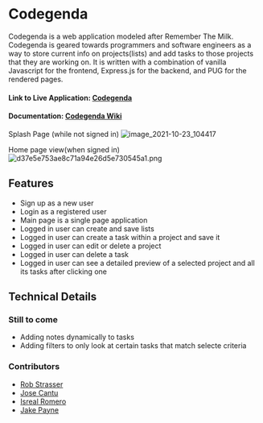 # Codegenda
Codegenda is a web application modeled after Remember The Milk. Codegenda is geared towards programmers and software engineers as a way to store current info on projects(lists) and add tasks to those projects that they are working on. It is written with a combination of vanilla Javascript for the frontend, Express.js for the backend, and PUG for the rendered pages.

<h4> Link to Live Application: <a href="http://codegenda.herokuapp.com">Codegenda</a></h4>

<h4> Documentation: <a href="https://github.com/robstrass/Codegenda/wiki">Codegenda Wiki</a></h4>

Splash Page (while not signed in)
![image_2021-10-23_104417](https://user-images.githubusercontent.com/26901356/138566476-2bbb033c-3cb9-42e8-a8f1-c188d3b21083.png)


Home page view(when signed in)
![d37e5e753ae8c71a94e26d5e730545a1.png](d37e5e753ae8c71a94e26d5e730545a1.png)


<h2> Features </h2>
<ul>
  <li>Sign up as a new user</li>
  <li>Login as a registered user</li>
  <li>Main page is a single page application</li>
  <li>Logged in user can create and save lists</li>
  <li>Logged in user can create a task within a project and save it</li>
  <li>Logged in user can edit or delete a project</li>
  <li>Logged in user can delete a task</li>
  <li>Logged in user can see a detailed preview of a selected project and all its tasks after clicking one</li>
</ul>

<h2>Technical Details</h2>


<h3>Still to come</h3>
<ul>
  <li>Adding notes dynamically to tasks</li>
  <li>Adding filters to only look at certain tasks that match selecte criteria</li>
</ul>

<h3>Contributors</h3>
<ul>
  <li>
    <a href=https://github.com/robstrass>Rob Strasser</a></li>
  <li>
    <a href=https://github.com/Vour123>Jose Cantu</a></li>
  <li>
    <a href=https://github.com/snakedreamz>Isreal Romero</a></li>
  <li>
    <a href=https://github.com/Payneless>Jake Payne</a></li>
</ul>
